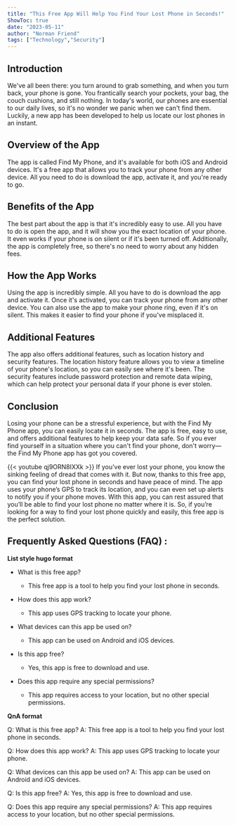 ```yaml
---
title: "This Free App Will Help You Find Your Lost Phone in Seconds!"
ShowToc: true 
date: "2023-05-11"
author: "Norman Friend" 
tags: ["Technology","Security"]
---
```

## Introduction

We've all been there: you turn around to grab something, and when you turn back, your phone is gone. You frantically search your pockets, your bag, the couch cushions, and still nothing. In today's world, our phones are essential to our daily lives, so it's no wonder we panic when we can't find them. Luckily, a new app has been developed to help us locate our lost phones in an instant. 

## Overview of the App

The app is called Find My Phone, and it's available for both iOS and Android devices. It's a free app that allows you to track your phone from any other device. All you need to do is download the app, activate it, and you're ready to go. 

## Benefits of the App

The best part about the app is that it's incredibly easy to use. All you have to do is open the app, and it will show you the exact location of your phone. It even works if your phone is on silent or if it's been turned off. Additionally, the app is completely free, so there's no need to worry about any hidden fees. 

## How the App Works

Using the app is incredibly simple. All you have to do is download the app and activate it. Once it's activated, you can track your phone from any other device. You can also use the app to make your phone ring, even if it's on silent. This makes it easier to find your phone if you've misplaced it. 

## Additional Features

The app also offers additional features, such as location history and security features. The location history feature allows you to view a timeline of your phone's location, so you can easily see where it's been. The security features include password protection and remote data wiping, which can help protect your personal data if your phone is ever stolen. 

## Conclusion

Losing your phone can be a stressful experience, but with the Find My Phone app, you can easily locate it in seconds. The app is free, easy to use, and offers additional features to help keep your data safe. So if you ever find yourself in a situation where you can't find your phone, don't worry—the Find My Phone app has got you covered.

{{< youtube qj9ORN8IXXk >}} 
If you’ve ever lost your phone, you know the sinking feeling of dread that comes with it. But now, thanks to this free app, you can find your lost phone in seconds and have peace of mind. The app uses your phone’s GPS to track its location, and you can even set up alerts to notify you if your phone moves. With this app, you can rest assured that you’ll be able to find your lost phone no matter where it is. So, if you’re looking for a way to find your lost phone quickly and easily, this free app is the perfect solution.

## Frequently Asked Questions (FAQ) :
**List style hugo format**

- What is this free app?
    - This free app is a tool to help you find your lost phone in seconds.

- How does this app work?
    - This app uses GPS tracking to locate your phone.

- What devices can this app be used on?
    - This app can be used on Android and iOS devices.

- Is this app free?
    - Yes, this app is free to download and use.

- Does this app require any special permissions?
    - This app requires access to your location, but no other special permissions.

**QnA format**

Q: What is this free app?
A: This free app is a tool to help you find your lost phone in seconds.

Q: How does this app work?
A: This app uses GPS tracking to locate your phone.

Q: What devices can this app be used on?
A: This app can be used on Android and iOS devices.

Q: Is this app free?
A: Yes, this app is free to download and use.

Q: Does this app require any special permissions?
A: This app requires access to your location, but no other special permissions.


